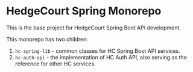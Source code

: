 # HedgeCourt Spring Monorepo

This is the base project for HedgeCourt Spring Boot API development.

This monorepo has two children:

1. `hc-spring-lib` - common classes for HC Spring Boot API services.
2. `hc-auth-api` - the implementation of HC Auth API, also serving as the reference for other HC
   services.

